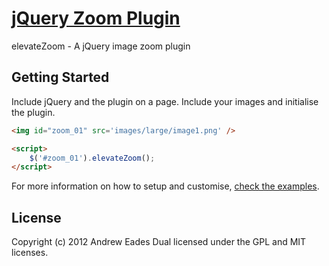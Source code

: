 [jQuery Zoom Plugin](http://www.elevateweb.co.uk/image-zoom/)
================================

elevateZoom - A jQuery image zoom plugin


## Getting Started

Include jQuery and the plugin on a page. Include your images and initialise the plugin.

```html
<img id="zoom_01" src='images/large/image1.png' />

<script>
    $('#zoom_01').elevateZoom();
</script>
```

For more information on how to setup and customise, [check the examples](http://www.elevateweb.co.uk/image-zoom/examples).

## License
Copyright (c) 2012 Andrew Eades
Dual licensed under the GPL and MIT licenses.
